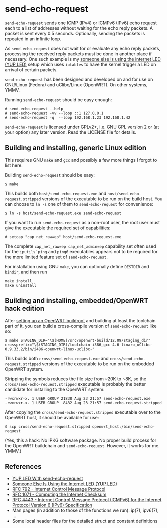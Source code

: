 send-echo-request
=================

`send-echo-request` sends one ICMP (IPv4) or ICMPv6 (IPv6) echo request
each to a list of addresses without waiting for the echo reply packets.
A packet is sent every 0.5 seconds. Optionally, sending the packets is
repeated in an infinite loop.

As `send-echo-request` does not wait for or evaluate any echo reply
packets, processing the received reply packets must be done in another
place if necessary. One such example is my
[someone else is using the internet LED (YUP LED)](http://n-dimensional.de/blog/2014/07/04/led-configuration-with-openwrt/)
setup which uses `iptables` to have the kernel trigger a LED on arrival
of certain packets.

`send-echo-request` has been designed and developed on and for use on
GNU/Linux (Fedora) and uClibc/Linux (OpenWRT). On other systems, YMMV.

Running `send-echo-request` should be easy enough:

    # send-echo-request --help
    # send-echo-request -vv --loop ::1 127.0.0.1
    # send-echo-request -q  --loop 192.168.1.23 192.168.1.42

`send-echo-request` is licensed under GPLv2+, i.e. GNU GPL version 2 or
(at your option) any later version. Read the LICENSE file for details.


Building and installing, generic Linux edition
----------------------------------------------

This requires GNU `make` and `gcc` and possibly a few more things I
forgot to list here.

Building `send-echo-request` should be easy:

    $ make

This builds both `host/send-echo-request.exe` and
`host/send-echo-request.stripped` versions of the executable to be run
on the build host. You can choose to `ln -s` one of them to
`send-echo-request` for convenience:

    $ ln -s host/send-echo-request.exe send-echo-request

If you want to run `send-echo-request` as a non-root user, the root
user must give the executable the required set of capabilities:

    # setcap "cap_net_raw=ep" host/send-echo-request.exe

The complete `cap_net_raw=ep cap_net_admin=ep` capability set often
used for the `iputils`' `ping` and `ping6` executables appears not to be
required for the more limited feature set of `send-echo-request`.

For installation using GNU `make`, you can optionally define `DESTDIR`
and `bindir`, and then run

    make install
    make uninstall


Building and installing, embedded/OpenWRT hack edition
------------------------------------------------------

After
[setting up an OpenWRT buildroot](http://wiki.openwrt.org/doc/howto/build)
and building at least the toolchain part of it, you can build a
cross-compile version of `send-echo-request` like so:

    $ make STAGING_DIR="\$(HOME)/src/openwrt-build/12.09/staging_dir" crossprefix="\$(STAGING_DIR)/toolchain-i386_gcc-4.6-linaro_uClibc-0.9.33.2/bin/i486-openwrt-linux-uclibc-"

This builds both `cross/send-echo-request.exe` and
`cross/send-echo-request.stripped` versions of the executable to be
run on the embedded OpenWRT system.

Stripping the symbols reduces the file size from ~20K to ~8K, so the
`cross/send-echo-request.stripped` executable is probably the better
candidate for installing to the OpenWRT system:

    -rwxrwxr-x. 1 USER GROUP 21838 Aug 23 21:57 send-echo-request.exe
    -rwxrwxr-x. 1 USER GROUP  8432 Aug 23 21:57 send-echo-request.stripped

After copying the `cross/send-echo-request.stripped` executable over
to the OpenWRT host, it should be available for use:

	$ scp cross/send-echo-request.stripped openwrt_host:/bin/send-echo-request

(Yes, this a hack: No IPKG software package. No proper build process
for the OpenWRT buildchain and `send-echo-request`. However, it works
for me. YMMV.)


References
----------

  * [YUP LED With send-echo-request](http://n-dimensional.de/blog/2014/08/20/yup-led-with-send-echo-request/)
  * [Someone Else Is Using the Internet LED (YUP LED)](http://n-dimensional.de/blog/2014/07/04/led-configuration-with-openwrt/)
  * [RFC 792 - Internet Control Message Protocol](http://tools.ietf.org/html/rfc792)
  * [RFC 1071 - Computing the Internet Checksum](http://tools.ietf.org/html/rfc1071)
  * [RFC 4443 - Internet Control Message Protocol (ICMPv6) for the Internet Protocol Version 6 (IPv6) Specification](http://tools.ietf.org/html/rfc4443)
  * Man pages (in addition to those of the functions we run): ip(7), ipv6(7), ...
  * Some local header files for the detailed struct and constant definitions
